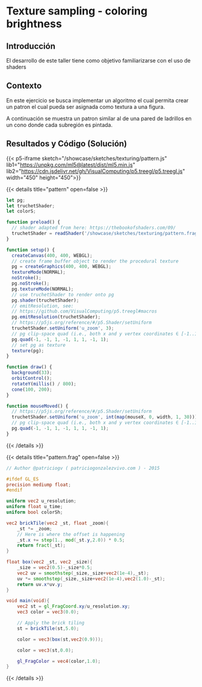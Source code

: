 # Texture sampling - coloring brightness

## Introducción 

El desarrollo de este taller tiene como objetivo familiarizarse con el uso de shaders 

## Contexto
En este ejercicio se busca implementar un algoritmo el cual permita crear un patron el cual pueda ser asignada como textura a una figura. 

A continuación se muestra un patron similar al de una pared de ladrillos en un cono donde cada subregión es pintada.
## Resultados y Código (Solución)

{{< p5-iframe sketch="/showcase/sketches/texturing/pattern.js" lib1="https://unpkg.com/ml5@latest/dist/ml5.min.js" lib2="https://cdn.jsdelivr.net/gh/VisualComputing/p5.treegl/p5.treegl.js" width="450" height="450">}}


{{< details title="pattern" open=false >}}
```js
let pg;
let truchetShader;
let colorS;

function preload() {
  // shader adapted from here: https://thebookofshaders.com/09/
  truchetShader = readShader('/showcase/sketches/texturing/pattern.frag', { matrices: Tree.NONE, varyings: Tree.NONE });
}

function setup() {
  createCanvas(400, 400, WEBGL);
  // create frame buffer object to render the procedural texture
  pg = createGraphics(400, 400, WEBGL);
  textureMode(NORMAL);
  noStroke();
  pg.noStroke();
  pg.textureMode(NORMAL);
  // use truchetShader to render onto pg
  pg.shader(truchetShader);
  // emitResolution, see:
  // https://github.com/VisualComputing/p5.treegl#macros
  pg.emitResolution(truchetShader);
  // https://p5js.org/reference/#/p5.Shader/setUniform
  truchetShader.setUniform('u_zoom', 3);
  // pg clip-space quad (i.e., both x and y vertex coordinates ∈ [-1..1])
  pg.quad(-1, -1, 1, -1, 1, 1, -1, 1);
  // set pg as texture
  texture(pg);
}

function draw() {
  background(33);
  orbitControl();
  rotateY(millis() / 800);
  cone(100, 200);
}

function mouseMoved() {
  // https://p5js.org/reference/#/p5.Shader/setUniform
  truchetShader.setUniform('u_zoom', int(map(mouseX, 0, width, 1, 30)));
  // pg clip-space quad (i.e., both x and y vertex coordinates ∈ [-1..1])
  pg.quad(-1, -1, 1, -1, 1, 1, -1, 1);
}
```
{{< /details >}}

{{< details title="pattern.frag" open=false >}}
```frag
// Author @patriciogv ( patriciogonzalezvivo.com ) - 2015

#ifdef GL_ES
precision mediump float;
#endif

uniform vec2 u_resolution;
uniform float u_time;
uniform bool colorSh;

vec2 brickTile(vec2 _st, float _zoom){
    _st *= _zoom;
    // Here is where the offset is happening
    _st.x += step(1., mod(_st.y,2.0)) * 0.5;
    return fract(_st);
}

float box(vec2 _st, vec2 _size){
    _size = vec2(0.5)-_size*0.5;
    vec2 uv = smoothstep(_size,_size+vec2(1e-4),_st);
    uv *= smoothstep(_size,_size+vec2(1e-4),vec2(1.0)-_st);
    return uv.x*uv.y;
}

void main(void){
    vec2 st = gl_FragCoord.xy/u_resolution.xy;
    vec3 color = vec3(0.0);

    // Apply the brick tiling
    st = brickTile(st,5.0);

    color = vec3(box(st,vec2(0.9)));

    color = vec3(st,0.0);

    gl_FragColor = vec4(color,1.0);
}
```
{{< /details >}}